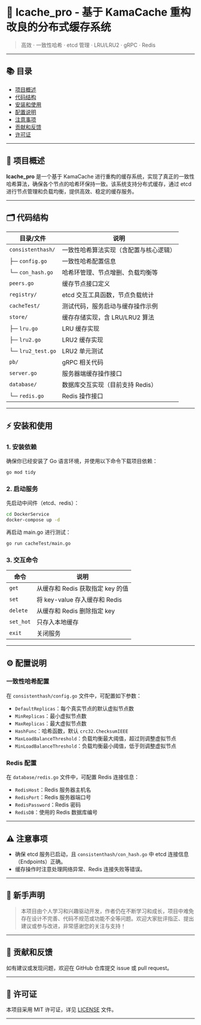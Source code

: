 # 🚀 lcache_pro - 基于 KamaCache 重构改良的分布式缓存系统

> 高效 · 一致性哈希 · etcd 管理 · LRU/LRU2 · gRPC · Redis

---

## 📚 目录
- [项目概述](#项目概述)
- [代码结构](#代码结构)
- [安装和使用](#安装和使用)
- [配置说明](#配置说明)
- [注意事项](#注意事项)
- [贡献和反馈](#贡献和反馈)
- [许可证](#许可证)

---

## 📝 项目概述

**lcache_pro** 是一个基于 KamaCache 进行重构的缓存系统，实现了真正的一致性哈希算法，确保各个节点的哈希环保持一致。该系统支持分布式缓存，通过 etcd 进行节点管理和负载均衡，提供高效、稳定的缓存服务。

---

## 🗂️ 代码结构

| 目录/文件                  | 说明                                   |
|----------------------------|----------------------------------------|
| `consistenthash/`          | 一致性哈希算法实现（含配置与核心逻辑） |
| ├─ `config.go`             | 一致性哈希配置信息                     |
| └─ `con_hash.go`           | 哈希环管理、节点增删、负载均衡等        |
| `peers.go`                 | 缓存节点接口定义                       |
| `registry/`                | etcd 交互工具函数，节点负载统计         |
| `cacheTest/`               | 测试代码，服务启动与缓存操作示例        |
| `store/`                   | 缓存存储实现，含 LRU/LRU2 算法         |
| ├─ `lru.go`                | LRU 缓存实现                           |
| ├─ `lru2.go`               | LRU2 缓存实现                          |
| └─ `lru2_test.go`          | LRU2 单元测试                          |
| `pb/`                      | gRPC 相关代码                          |
| `server.go`                | 服务器端缓存操作接口                   |
| `database/`                | 数据库交互实现（目前支持 Redis）        |
| └─ `redis.go`              | Redis 操作接口                         |

---

## ⚡ 安装和使用

### 1. 安装依赖
确保你已经安装了 Go 语言环境，并使用以下命令下载项目依赖：
```bash
go mod tidy
```

### 2. 启动服务
先启动中间件（etcd、redis）：
```bash
cd DockerService
docker-compose up -d
```

再启动 main.go 进行测试：
```bash
go run cacheTest/main.go
```

### 3. 交互命令
| 命令      | 说明                                 |
|-----------|--------------------------------------|
| `get`     | 从缓存和 Redis 获取指定 key 的值      |
| `set`     | 将 key-value 存入缓存和 Redis         |
| `delete`  | 从缓存和 Redis 删除指定 key           |
| `set_hot` | 只存入本地缓存                       |
| `exit`    | 关闭服务                             |

---

## ⚙️ 配置说明

### 一致性哈希配置
在 `consistenthash/config.go` 文件中，可配置如下参数：
- `DefaultReplicas`：每个真实节点的默认虚拟节点数
- `MinReplicas`：最小虚拟节点数
- `MaxReplicas`：最大虚拟节点数
- `HashFunc`：哈希函数，默认 `crc32.ChecksumIEEE`
- `MaxLoadBalanceThreshold`：负载均衡最大阈值，超过则调整虚拟节点
- `MinLoadBalanceThreshold`：负载均衡最小阈值，低于则调整虚拟节点

### Redis 配置
在 `database/redis.go` 文件中，可配置 Redis 连接信息：
- `RedisHost`：Redis 服务器主机名
- `RedisPort`：Redis 服务器端口号
- `RedisPassword`：Redis 密码
- `RedisDB`：使用的 Redis 数据库编号

---

## ⚠️ 注意事项
- 确保 etcd 服务已启动，且 `consistenthash/con_hash.go` 中 etcd 连接信息（Endpoints）正确。
- 缓存操作时注意处理网络异常、Redis 连接失败等错误。

---

## 🙏 新手声明

> 本项目由个人学习和兴趣驱动开发，作者仍在不断学习和成长，项目中难免存在设计不完善、代码不规范或功能不全等问题。欢迎大家批评指正、提出建议或参与改进，非常感谢您的关注与支持！

---

## 🤝 贡献和反馈
如有建议或发现问题，欢迎在 GitHub 仓库提交 issue 或 pull request。

---

## 📄 许可证
本项目采用 MIT 许可证，详见 [LICENSE](./LICENSE) 文件。

---
